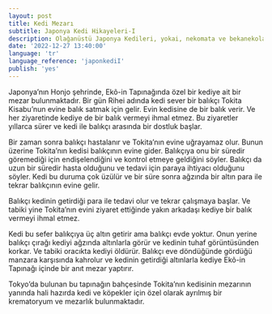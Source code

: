 ```yaml
---
layout: post
title: Kedi Mezarı
subtitle: Japonya Kedi Hikayeleri-I
description: Olağanüstü Japonya Kedileri, yokai, nekomata ve bekanekolar
date: '2022-12-27 13:40:00'
language: 'tr'
language_reference: 'japonkediI'
publish: 'yes'
---
```

Japonya’nın Honjo şehrinde, Ekõ-in Tapınağında özel bir kediye ait bir mezar bulunmaktadır.
Bir gün Rihei adında kedi sever bir balıkçı Tokita Kisabu’nun evine balık satmak için gelir. Evin kedisine de bir balık verir. Ve her ziyaretinde kediye de bir balık vermeyi ihmal etmez. Bu ziyaretler yıllarca sürer ve kedi ile balıkçı arasında bir dostluk başlar.

Bir zaman sonra balıkçı hastalanır ve Tokita’nın evine uğrayamaz olur. Bunun üzerine Tokita’nın kedisi balıkçının evine gider. Balıkçıya onu bir süredir göremediği için endişelendiğini ve kontrol etmeye geldiğini söyler. Balıkçı da uzun bir süredir hasta olduğunu ve tedavi için paraya ihtiyacı olduğunu söyler. Kedi bu duruma çok üzülür ve bir süre sonra ağzında bir altın para ile tekrar balıkçının evine gelir.

Balıkçı kedinin getirdiği para ile tedavi olur ve tekrar çalışmaya başlar. Ve tabiki yine Tokita’nın evini ziyaret ettiğinde yakın arkadaşı kediye bir balık vermeyi ihmal etmez.

Kedi bu sefer balıkçıya üç altın getirir ama balıkçı evde yoktur. Onun yerine balıkçı çırağı kediyi ağzında altınlarla görür ve kedinin tuhaf görüntüsünden korkar. Ve tabiki oracıkta kediyi öldürür.
Balıkçı eve döndüğünde gördüğü manzara karşısında kahrolur ve kedinin getirdiği altınlarla kediye Ekõ-in Tapınağı içinde bir anıt mezar yaptırır.

Tokyo’da bulunan bu tapınağın bahçesinde Tokita’nın kedisinin mezarının yanında hali hazırda kedi ve köpekler için özel olarak ayrılmış bir krematoryum ve mezarlık bulunmaktadır.
